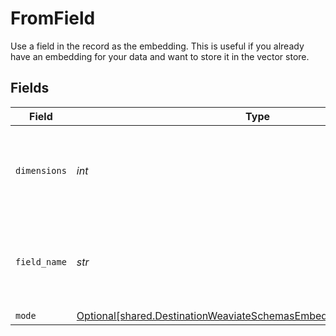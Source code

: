 # FromField

Use a field in the record as the embedding. This is useful if you already have an embedding for your data and want to store it in the vector store.


## Fields

| Field                                                                                                                                          | Type                                                                                                                                           | Required                                                                                                                                       | Description                                                                                                                                    | Example                                                                                                                                        |
| ---------------------------------------------------------------------------------------------------------------------------------------------- | ---------------------------------------------------------------------------------------------------------------------------------------------- | ---------------------------------------------------------------------------------------------------------------------------------------------- | ---------------------------------------------------------------------------------------------------------------------------------------------- | ---------------------------------------------------------------------------------------------------------------------------------------------- |
| `dimensions`                                                                                                                                   | *int*                                                                                                                                          | :heavy_check_mark:                                                                                                                             | The number of dimensions the embedding model is generating                                                                                     | 1536                                                                                                                                           |
| `field_name`                                                                                                                                   | *str*                                                                                                                                          | :heavy_check_mark:                                                                                                                             | Name of the field in the record that contains the embedding                                                                                    | embedding                                                                                                                                      |
| `mode`                                                                                                                                         | [Optional[shared.DestinationWeaviateSchemasEmbeddingEmbedding5Mode]](../../models/shared/destinationweaviateschemasembeddingembedding5mode.md) | :heavy_minus_sign:                                                                                                                             | N/A                                                                                                                                            |                                                                                                                                                |